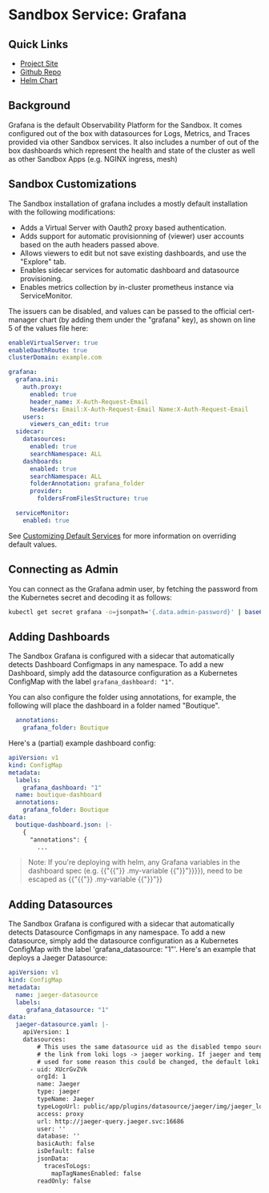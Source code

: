 # Sandbox Service: Grafana

## Quick Links
* [Project Site](https://grafana.com/)
* [Github Repo](https://github.com/grafana/grafana)
* [Helm Chart](https://github.com/grafana/helm-charts/tree/main/charts/grafana)

## Background
Grafana is the default Observability Platform for the Sandbox. It comes configured out of the box with datasources
for Logs, Metrics, and Traces provided via other Sandbox services. It also includes a number of out of the box
dashboards which represent the health and state of the cluster as well as other Sandbox Apps (e.g. NGINX ingress, mesh)

## Sandbox Customizations
The Sandbox installation of grafana includes a mostly default installation with the following modifications:

* Adds a Virtual Server with Oauth2 proxy based authentication.
* Adds support for automatic provisionning of (viewer) user accounts based on the auth headers passed above.
* Allows viewers to edit but not save existing dashboards, and use the "Explore" tab.
* Enables sidecar services for automatic dashboard and datasource provisioning.
* Enables metrics collection by in-cluster prometheus instance via ServiceMonitor.

The issuers can be disabled, and values can be passed to the official cert-manager chart (by adding them under the "grafana" key),
as shown on line 5 of the values file here:

```yaml
enableVirtualServer: true
enableOauthRoute: true
clusterDomain: example.com

grafana:
  grafana.ini:
    auth.proxy:
      enabled: true
      header_name: X-Auth-Request-Email
      headers: Email:X-Auth-Request-Email Name:X-Auth-Request-Email
    users:
      viewers_can_edit: true
  sidecar:
    datasources:
      enabled: true
      searchNamespace: ALL
    dashboards:
      enabled: true
      searchNamespace: ALL
      folderAnnotation: grafana_folder
      provider:
        foldersFromFilesStructure: true

  serviceMonitor:
    enabled: true
```

See [Customizing Default Services](../customization/default-services.md) for more information on overriding default values.

## Connecting as Admin
You can connect as the Grafana admin user, by fetching the password from the Kubernetes secret and decoding it as follows:

```bash
kubectl get secret grafana -o=jsonpath='{.data.admin-password}' | base64 -d
```


## Adding Dashboards
The Sandbox Grafana is configured with a sidecar that automatically detects Dashboard Configmaps in any namespace. To add a new
Dashboard, simply add the datasource configuration as a Kubernetes ConfigMap with the label `grafana_dashboard: "1"`.

You can also configure the folder using annotations, for example, the following will place the dashboard in a folder named "Boutique".

```yaml
  annotations:
    grafana_folder: Boutique
```

Here's a (partial) example dashboard config:

```yaml
apiVersion: v1
kind: ConfigMap
metadata:
  labels:
    grafana_dashboard: "1"
  name: boutique-dashboard
  annotations:
    grafana_folder: Boutique
data:
  boutique-dashboard.json: |-
    {
      "annotations": {
        ...
```

> Note: If you're deploying with helm, any Grafana variables in the dashboard spec (e.g. {{"{{"}} .my-variable {{"}}"}}}}), need to be escaped
> as {{"{{"}} .my-variable {{"}}"}}

## Adding Datasources
The Sandbox Grafana is configured with a sidecar that automatically detects Datasource Configmaps in any namespace. To add a new
datasource, simply add the datasource configuration as a Kubernetes ConfigMap with the label 'grafana_datasource: "1"'.
Here's an example that deploys a Jaeger Datasource:

```yaml
apiVersion: v1
kind: ConfigMap
metadata:
  name: jaeger-datasource
  labels:
     grafana_datasource: "1"
data:
  jaeger-datasource.yaml: |-
    apiVersion: 1
    datasources:
        # This uses the same datasource uid as the disabled tempo source to keep
        # the link from loki logs -> jaeger working. If jaeger and tempo were both
        # used for some reason this could be changed, the default loki datasource overriden etc.
      - uid: XUcrGvZVk
        orgId: 1
        name: Jaeger
        type: jaeger
        typeName: Jaeger
        typeLogoUrl: public/app/plugins/datasource/jaeger/img/jaeger_logo.svg
        access: proxy
        url: http://jaeger-query.jaeger.svc:16686
        user: ''
        database: ''
        basicAuth: false
        isDefault: false
        jsonData:
          tracesToLogs:
            mapTagNamesEnabled: false
        readOnly: false

```
